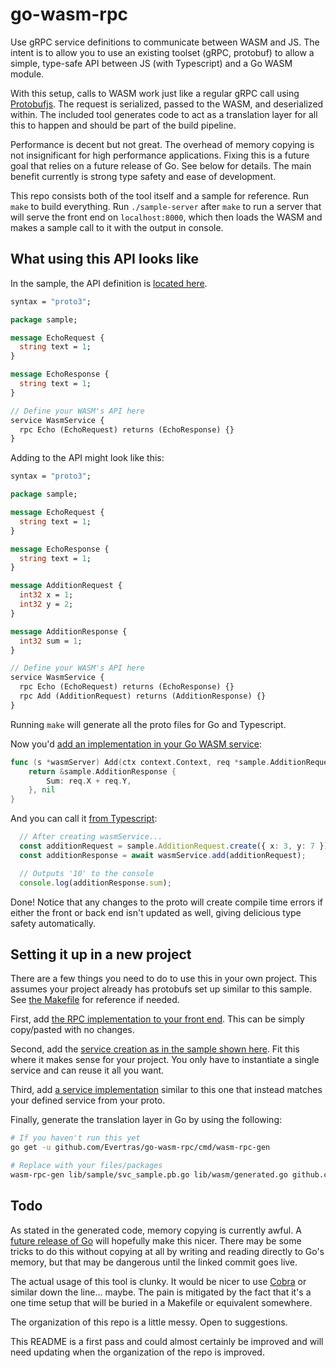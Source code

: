 # go-wasm-rpc

Use gRPC service definitions to communicate between WASM and JS.
The intent is to allow you to use an existing toolset (gRPC, protobuf)
to allow a simple, type-safe API between JS (with Typescript) and
a Go WASM module.

With this setup, calls to WASM work just like a regular gRPC call using
[Protobufjs](https://github.com/protobufjs/protobuf.js).  The request is
serialized, passed to the WASM, and deserialized within.  The included
tool generates code to act as a translation layer for all this to happen
and should be part of the build pipeline.

Performance is decent but not great.  The overhead of memory copying is
not insignificant for high performance applications.  Fixing this is a
future goal that relies on a future release of Go.  See below for details.
The main benefit currently is strong type safety and ease of development.

This repo consists both of the tool itself and a sample for reference.
Run `make` to build everything.  Run `./sample-server` after `make` to
run a server that will serve the front end on `localhost:8000`, which then
loads the WASM and makes a sample call to it with the output in console.

## What using this API looks like

In the sample, the API definition is [located here](proto/svc_sample.proto).

```protobuf
syntax = "proto3";

package sample;

message EchoRequest {
  string text = 1;
}

message EchoResponse {
  string text = 1;
}

// Define your WASM's API here
service WasmService {
  rpc Echo (EchoRequest) returns (EchoResponse) {}
}
```

Adding to the API might look like this:

```protobuf
syntax = "proto3";

package sample;

message EchoRequest {
  string text = 1;
}

message EchoResponse {
  string text = 1;
}

message AdditionRequest {
  int32 x = 1;
  int32 y = 2;
}

message AdditionResponse {
  int32 sum = 1;
}

// Define your WASM's API here
service WasmService {
  rpc Echo (EchoRequest) returns (EchoResponse) {}
  rpc Add (AdditionRequest) returns (AdditionResponse) {}
}
```

Running `make` will generate all the proto files for Go and Typescript.

Now you'd [add an implementation in your Go WASM service](lib/wasm/svc_wasm.go):

```go
func (s *wasmServer) Add(ctx context.Context, req *sample.AdditionRequest) (*sample.AdditionResponse, error) {
	return &sample.AdditionResponse {
		Sum: req.X + req.Y,
	}, nil
}
```

And you can call it [from Typescript](front/src/index.ts):

```typescript
  // After creating wasmService...
  const additionRequest = sample.AdditionRequest.create({ x: 3, y: 7 });
  const additionResponse = await wasmService.add(additionRequest);

  // Outputs '10' to the console
  console.log(additionResponse.sum);
```

Done!  Notice that any changes to the proto will create compile time errors
if either the front or back end isn't updated as well, giving delicious type
safety automatically.

## Setting it up in a new project

There are a few things you need to do to use this in your own project.  This
assumes your project already has protobufs set up similar to this sample.
See [the Makefile](Makefile) for reference if needed.

First, add [the RPC implementation to your front end](front/src/rpc/impl.ts).
This can be simply copy/pasted with no changes.

Second, add the [service creation as in the sample shown here](front/src/index.ts).
Fit this where it makes sense for your project.  You only have to instantiate a single
service and can reuse it all you want.

Third, add [a service implementation](lib/wasm/svc_wasm.go) similar to this one
that instead matches your defined service from your proto.

Finally, generate the translation layer in Go by using the following:

```bash
# If you haven't run this yet
go get -u github.com/Evertras/go-wasm-rpc/cmd/wasm-rpc-gen

# Replace with your files/packages
wasm-rpc-gen lib/sample/svc_sample.pb.go lib/wasm/generated.go github.com/Evertras/go-wasm-rpc/lib/sample wasm
``` 

## Todo

As stated in the generated code, memory copying is currently awful.  A [future release of Go](https://github.com/golang/go/commit/c468ad04177c422534ad1ed4547295935f84743d)
will hopefully make this nicer.  There may be some tricks to do this without copying at all
by writing and reading directly to Go's memory, but that may be dangerous until the linked
commit goes live.

The actual usage of this tool is clunky.  It would be nicer to use [Cobra](https://github.com/spf13/cobra)
or similar down the line... maybe.  The pain is mitigated by the fact that it's a one time setup
that will be buried in a Makefile or equivalent somewhere.

The organization of this repo is a little messy.  Open to suggestions.

This README is a first pass and could almost certainly be improved and will need updating
when the organization of the repo is improved.

